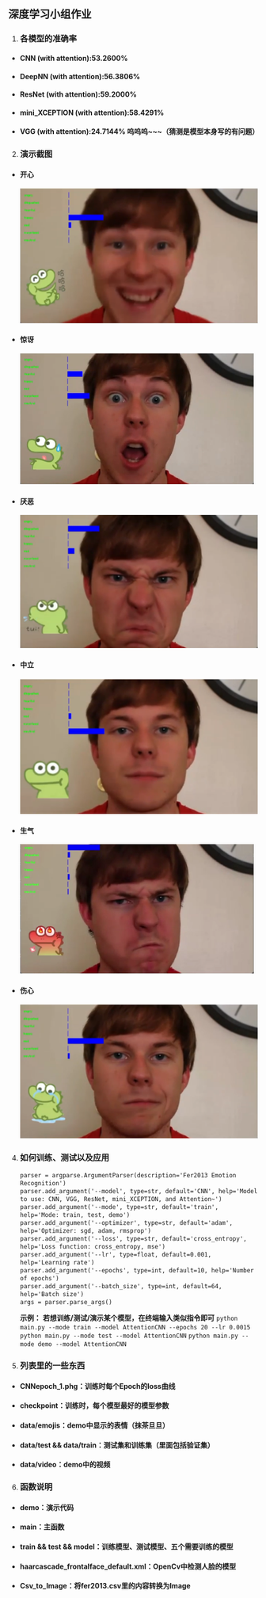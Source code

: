 ## 深度学习小组作业

1. ### 各模型的准确率
   
  - #### CNN (with attention):53.2600%
  - #### DeepNN (with attention):56.3806%
  - #### ResNet (with attention):59.2000%
  - #### mini_XCEPTION (with attention):58.4291%
  - #### VGG (with attention):24.7144% 呜呜呜~~~（猜测是模型本身写的有问题）
2.  ### 演示截图
 
  - #### 开心
    ![开心](./data/pic/开心.png)
  - #### 惊讶
    ![惊讶](./data/pic/惊讶.png)
  - #### 厌恶
    ![厌恶](./data/pic/厌恶.png)
  - #### 中立
    ![中立](./data/pic/中立.png)
  - #### 生气
    ![生气](./data/pic/生气.png)
  - #### 伤心
    ![伤心](./data/pic/伤心.png)
4.  ### 如何训练、测试以及应用

    ```pyhton 
    parser = argparse.ArgumentParser(description='Fer2013 Emotion Recognition')
    parser.add_argument('--model', type=str, default='CNN', help='Model to use: CNN, VGG, ResNet, mini_XCEPTION, and Attention~')
    parser.add_argument('--mode', type=str, default='train', help='Mode: train, test, demo')
    parser.add_argument('--optimizer', type=str, default='adam', help='Optimizer: sgd, adam, rmsprop')
    parser.add_argument('--loss', type=str, default='cross_entropy', help='Loss function: cross_entropy, mse')
    parser.add_argument('--lr', type=float, default=0.001, help='Learning rate')
    parser.add_argument('--epochs', type=int, default=10, help='Number of epochs')
    parser.add_argument('--batch_size', type=int, default=64, help='Batch size')
    args = parser.parse_args()
    ```
    **示例：**
        **若想训练/测试/演示某个模型，在终端输入类似指令即可**
        `python main.py --mode train --model AttentionCNN --epochs 20 --lr 0.0015`
        `python main.py --mode test --model AttentionCNN`
        `python main.py --mode demo --model AttentionCNN`
5. ### 列表里的一些东西
  
  - #### CNNepoch_1.phg：训练时每个Epoch的loss曲线
  - #### checkpoint：训练时，每个模型最好的模型参数
  - #### data/emojis：demo中显示的表情（抹茶旦旦）
  - #### data/test && data/train：测试集和训练集（里面包括验证集）
  - #### data/video：demo中的视频 
6. ### 函数说明

  - #### demo：演示代码
  - #### main：主函数
  - #### train && test && model：训练模型、测试模型、五个需要训练的模型
  - #### haarcascade_frontalface_default.xml：OpenCv中检测人脸的模型
  - #### Csv_to_Image：将fer2013.csv里的内容转换为Image
    
